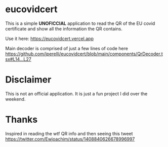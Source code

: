 # eucovidcert

This is a simple **UNOFICCIAL** application to read the QR of the EU covid certificate and show all the information the QR contains.

Use it here: https://eucovidcert.vercel.app

Main decoder is comprised of just a few lines of code here https://github.com/jperelli/eucovidcert/blob/main/components/QrDecoder.tsx#L14...L27

# Disclaimer

This is not an official application. It is just a fun project I did over the weekend.

# Thanks

Inspired in reading the wtf QR info and then seeing this tweet https://twitter.com/Ewjoachim/status/1408840626678996997
